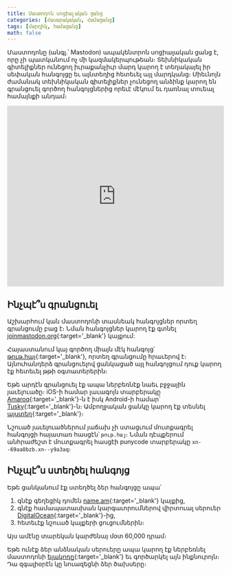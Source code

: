 ```yaml
---
title: Մաստոդոն սոցիալական ցանց
categories: [Հասարակական, Համացանց]
tags: [մարդիկ, համացանց]
math: false
---
```


Մաստոդոնը (անգլ.՝ Mastodon) ապակենտրոն սոցիալական ցանց է, որը չի պատկանում ոչ մի կազմակերպութեան։ Տեխնիկական գիտելիքներ ունեցող իւրաքանչիւր մարդ կարող է տեղակայել իր սեփական հանգոյցը եւ այնտեղից հետեւել այլ մարդկանց։ Միեւնոյն ժամանակ տեխնիկական գիտելիքներ չունեցող անձինք կարող են գրանցուել գործող հանգոյցներից որեւէ մէկում եւ դառնալ տուեալ համայնքի անդամ։

<iframe type="text/html" width="100%" height="420"
src="https://www.youtube.com/embed/Qeb39A7lGvY?cc_load_policy=1&fs=1"
frameborder="0" allowfullscreen="1"></iframe>

## **Ինչպէ՞ս գրանցուել**

Աշխարհում կան մաստոդոնի տասնեակ հանգոյցներ որտեղ գրանցումը բաց է։ Նման հանգոյցներ կարող էք գտնել [joinmastodon.org](https://joinmastodon.org/communities/general){:target='\_blank'} կայքում:

Հայաստանում կայ գործող միայն մէկ հանգոյց՝ [թութ.հայ](https://թութ.հայ){:target='\_blank'}, որտեղ գրանցումը հրաւերով է։ Այնուհանդերձ գրանցուելով ցանկացած այլ հանգոյցում դուք կարող էք հետեւել թթի օգտատերերին։

Եթե արդէն գրանցուել էք ապա ներբեռնէք նաեւ բջջային յաւելուածը։ iOS-ի համար լաւագոյն տարբերակը [Amaroq](https://itunes.apple.com/us/app/amarok-for-mastodon/id1214116200?ls=1&mt=8){:target='\_blank'}-ն է իսկ Android-ի համար՝ [Tusky](https://play.google.com/store/apps/details?id=com.keylesspalace.tusky){:target='\_blank'}-ն։ Ամբողջական ցանկը կարող էք տեսնել [այստեղ](https://joinmastodon.org/apps){:target='\_blank'}։

Նշուած յաւելուածներում յաճախ չի ստացւում մուտքագրել հանգոյցի հայատառ հասցէն՝ `թութ.հայ`։ Նման դէպքերում անհրաժեշտ է մուտքագրել հասցէի punycode տարբերակը `xn--69aa8bzb.xn--y9a3aq`։

## **Ինչպէ՞ս ստեղծել հանգոյց**

Եթե ցանկանում էք ստեղծել ձեր հանգոյցը ապա՝

1. գնէք գեղեցիկ դոմեն [name.am](https://name.am){:target='\_blank'} կայքից,
2. գնէք համապատասխան կարգաւորումներով վիրտուալ սերուեր [DigitalOcean](https://marketplace.digitalocean.com/apps/mastodon){:target='\_blank'}-ից,
3. հետեւէք նշուած կայքերի ցուցումներին։

Այս ամէնը տարեկան կարժենայ մօտ 60,000 դրամ։

Եթե ունէք ձեր անձնական սերուերը ապա կարող էք ներբեռնել մաստոդոնի [ելակոդը](https://github.com/tootsuite/mastodon){:target='\_blank'} եւ գործարկել այն ինքնուրոյն։ Դա զգալիօրէն կը նուազեցնի ձեր ծախսերը։

